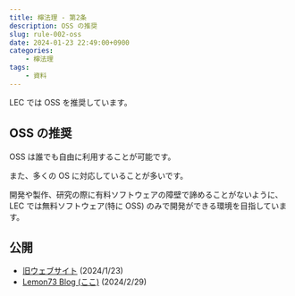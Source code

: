 ```yaml
---
title: 檸法理 - 第2条
description: OSS の推奨
slug: rule-002-oss
date: 2024-01-23 22:49:00+0900
categories:
    - 檸法理
tags:
    - 資料
---
```


LEC では OSS を推奨しています。

## OSS の推奨
OSS は誰でも自由に利用することが可能です。

また、多くの OS に対応していることが多いです。

開発や製作、研究の際に有料ソフトウェアの障壁で諦めることがないように、 LEC では無料ソフトウェア(特に OSS) のみで開発ができる環境を目指しています。

## 公開
- [旧ウェブサイト](https://lemon73-computing.github.io/docs/rule/002-oss) (2024/1/23)
- [Lemon73 Blog (ここ)](./) (2024/2/29)
